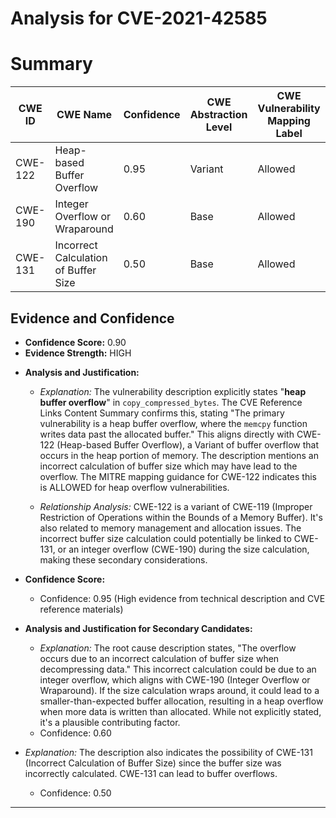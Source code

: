 # Analysis for CVE-2021-42585

# Summary
| CWE ID  | CWE Name                    | Confidence | CWE Abstraction Level | CWE Vulnerability Mapping Label | CWE-Vulnerability Mapping Notes |
|---------|-----------------------------|------------|-----------------------|---------------------------------|-----------------------------------|
| CWE-122 | Heap-based Buffer Overflow  | 0.95       | Variant               | Allowed                         | Primary CWE                       |
| CWE-190 | Integer Overflow or Wraparound | 0.60       | Base                 | Allowed                         | Secondary Candidate               |
| CWE-131 | Incorrect Calculation of Buffer Size | 0.50       | Base                 | Allowed                         | Secondary Candidate               |

## Evidence and Confidence

*   **Confidence Score:** 0.90
*   **Evidence Strength:** HIGH

- **Analysis and Justification:**  
  - *Explanation:* The vulnerability description explicitly states "**heap buffer overflow**" in `copy_compressed_bytes`. The CVE Reference Links Content Summary confirms this, stating "The primary vulnerability is a heap buffer overflow, where the `memcpy` function writes data past the allocated buffer." This aligns directly with CWE-122 (Heap-based Buffer Overflow), a Variant of buffer overflow that occurs in the heap portion of memory. The description mentions an incorrect calculation of buffer size which may have lead to the overflow. The MITRE mapping guidance for CWE-122 indicates this is ALLOWED for heap overflow vulnerabilities.
  
  - *Relationship Analysis:* CWE-122 is a variant of CWE-119 (Improper Restriction of Operations within the Bounds of a Memory Buffer). It's also related to memory management and allocation issues. The incorrect buffer size calculation could potentially be linked to CWE-131, or an integer overflow (CWE-190) during the size calculation, making these secondary considerations.

- **Confidence Score:**  
  - Confidence: 0.95 (High evidence from technical description and CVE reference materials)

- **Analysis and Justification for Secondary Candidates:**
  - *Explanation:* The root cause description states, "The overflow occurs due to an incorrect calculation of buffer size when decompressing data." This incorrect calculation could be due to an integer overflow, which aligns with CWE-190 (Integer Overflow or Wraparound). If the size calculation wraps around, it could lead to a smaller-than-expected buffer allocation, resulting in a heap overflow when more data is written than allocated. While not explicitly stated, it's a plausible contributing factor.
  - Confidence: 0.60

- *Explanation:* The description also indicates the possibility of CWE-131 (Incorrect Calculation of Buffer Size) since the buffer size was incorrectly calculated. CWE-131 can lead to buffer overflows.
  - Confidence: 0.50

---